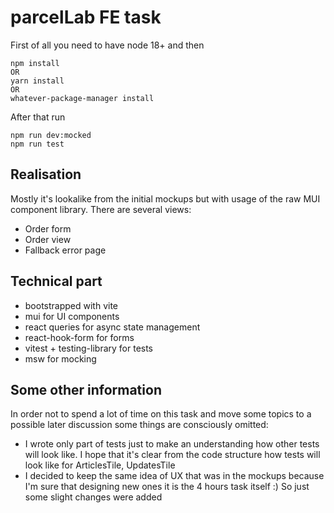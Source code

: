 # parcelLab FE task
First of all you need to have node 18+ and then

    npm install
    OR
    yarn install
    OR
    whatever-package-manager install

After that run

    npm run dev:mocked
    npm run test
 
## Realisation
Mostly it's lookalike from the initial mockups but with usage of the raw MUI component library.
There are several views:

 - Order form
 - Order view
 - Fallback error page

## Technical part

 - bootstrapped with vite
 - mui for UI components
 - react queries for async state management
 - react-hook-form for forms
 - vitest + testing-library for tests
 - msw for mocking

## Some other information

In order not to spend a lot of time on this task and move some topics to a possible later discussion some things are consciously omitted:
 - I wrote only part of tests just to make an understanding how other tests will look like. I hope that it's clear from the code structure how tests will look like for ArticlesTile, UpdatesTile
 - I decided to keep the same idea of UX that was in the mockups because I'm sure that designing new ones it is the 4 hours task itself :) So just some slight changes were added
